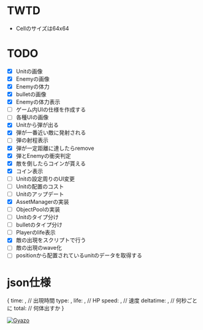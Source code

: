 # TWTD

* Cellのサイズは64x64

# TODO
- [x] Unitの画像
- [x] Enemyの画像
- [x] Enemyの体力
- [x] bulletの画像
- [x] Enemyの体力表示
- [ ] ゲーム内UIの仕様を作成する
- [ ] 各種UIの画像
- [x] Unitから弾が出る
- [x] 弾が一番近い敵に発射される
- [ ] 弾の射程表示
- [x] 弾が一定距離に達したらremove
- [x] 弾とEnemyの衝突判定
- [x] 敵を倒したらコインが貰える
- [x] コイン表示
- [ ] Unitの設定周りのUI変更
- [ ] Unitの配置のコスト
- [ ] Unitのアップデート
- [x] AssetManagerの実装
- [ ] ObjectPoolの実装
- [ ] Unitのタイプ分け
- [ ] bulletのタイプ分け
- [ ] Playerのlife表示
- [x] 敵の出現をスクリプトで行う
- [ ] 敵の出現のwave化
- [ ] positionから配置されているunitのデータを取得する

# json仕様
{
  time: , // 出現時間
  type: ,
  life: , // HP
  speed: , // 速度
  deltatime: , // 何秒ごとに
  total: // 何体出すか
}

[![Gyazo](https://i.gyazo.com/a232afd41b9b6ea056f77ec15edc9fc0.gif)](https://gyazo.com/a232afd41b9b6ea056f77ec15edc9fc0)
